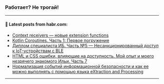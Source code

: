 ### Работает? Не трогай!

---
<!--
#### 🛠️ Technical stack:

![Java](https://img.shields.io/badge/Java-informational?logo=Oracle&style=flat&logoColor=white&color=FF4500)
![Kotlin](https://img.shields.io/badge/Kotlin-informational?logo=Kotlin&style=flat&logoColor=white&color=774D97)
![TS](https://img.shields.io/badge/TypeScript-informational?logo=typeScript&style=flat&logoColor=black&color=017acc)
![Python](https://img.shields.io/badge/Python-informational?logo=Python&style=flat&logoColor=black&color=ffdd54) <br>
![Spring](https://img.shields.io/badge/Spring-informational?logo=Spring&style=flat&logoColor=white&color=6DB33F) 
![SpringBoot](https://img.shields.io/badge/SpringBoot-informational?logo=SpringBoot&style=flat&logoColor=white&color=6DB33F)
![Nest](https://img.shields.io/badge/NestJS-informational?logo=NestJS&style=flat&logoColor=white&color=E0234E) 
![NodeJS](https://img.shields.io/badge/NodeJS-informational?logo=node.js&style=flat&logoColor=white&color=70A760)<br>
![PostgreSQL](https://img.shields.io/badge/PostgreSQL-informational?logo=PostgreSQL&style=flat&logoColor=white&color=DAA520)
![MongoDB](https://img.shields.io/badge/MongoDB-informational?logo=MongoDB&style=flat&logoColor=white&color=870000)
![Apache](https://img.shields.io/badge/Apache-informational?logo=apache&style=flat&logoColor=white&color=f74e28)

___ 


#### 🛠️ Most used languages:

[![Top Langs](https://github-readme-stats-git-master-advtsetting-gmailcom.vercel.app/api/top-langs/?username=zloylis&langs_count=10&hide_title=true&title_color=e6edf3&size_weight=0.5&count_weight=0.5&layout=compact&hide_border=true&theme=dracula)](https://github.com/zloylis)

---
-->

#### 💬 Latest posts from habr.com:

<!-- BLOG-POST-LIST:START -->
- [Context receivers — новые extension functions](https://habr.com/ru/companies/ozontech/articles/802641/?utm_source=habrahabr&utm_medium=rss&utm_campaign=802641)
- [Kotlin Coroutines. Часть 1: Первое погружение](https://habr.com/ru/companies/reksoft/articles/802353/?utm_source=habrahabr&utm_medium=rss&utm_campaign=802353)
- [Диплом специалиста ИБ. Часть №5 — Несанкционированный доступ к IoT-устройствам с BLE](https://habr.com/ru/articles/792730/?utm_source=habrahabr&utm_medium=rss&utm_campaign=792730)
- [HTML и CSS ошибки, влияющие на доступность. Мой опыт и моего незрячего знакомого Ильи. Часть 7](https://habr.com/ru/companies/ruvds/articles/800593/?utm_source=habrahabr&utm_medium=rss&utm_campaign=800593)
- [Нормализация событий информационной безопасности и как ее можно выполнять с помощью языка eXtraction and Processing](https://habr.com/ru/companies/pt/articles/802205/?utm_source=habrahabr&utm_medium=rss&utm_campaign=802205)
<!-- BLOG-POST-LIST:END -->

---
<!--[![Top Langs](https://github-readme-stats-git-master-advtsetting-gmailcom.vercel.app/api/top-langs/?username=zloylis&langs_count=10&hide_title=false&title_color=e6edf3&size_weight=0.5&count_weight=0.5&layout=compact&hide_border=true&theme=dracula)](https://github.com/zloylis)
![GitHub stats](https://github-readme-stats-git-master-advtsetting-gmailcom.vercel.app/api?username=zloylis&show_icons=true&hide_border=true&theme=dracula&hide_title=true&include_all_commits=true&count_private=true&hide=contribs&hide_rank=true)-->
